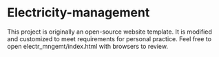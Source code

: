 # Electricity-management


This project is originally an open-source website template. It is modified and customized to meet requirements for personal practice. 
Feel free to open electr_mngemt/index.html with browsers to review.
